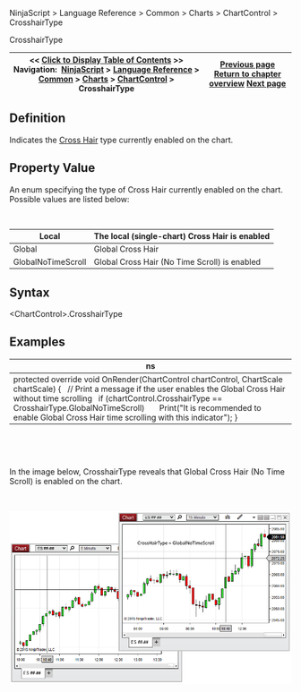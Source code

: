 ﻿


NinjaScript \> Language Reference \> Common \> Charts \> ChartControl \> CrosshairType






















CrosshairType







| \<\< [Click to Display Table of Contents](crosshairtype.md) \>\> **Navigation:**     [NinjaScript](ninjascript-1.md) \> [Language Reference](language_reference_wip-1.md) \> [Common](common-1.md) \> [Charts](chart-1.md) \> [ChartControl](chartcontrol-1.md) \> CrosshairType | [Previous page](chartpanels-1.md) [Return to chapter overview](chartcontrol-1.md) [Next page](firsttimepainted-1.md) |
| --- | --- |











## Definition


Indicates the [Cross Hair](cross_hair-1.md) type currently enabled on the chart.


## 


## Property Value


An enum specifying the type of Cross Hair currently enabled on the chart. Possible values are listed below:


 




| Local | The local (single\-chart) Cross Hair is enabled |
| --- | --- |
| Global | Global Cross Hair |
| GlobalNoTimeScroll | Global Cross Hair (No Time Scroll) is enabled |



## 


## Syntax


\<ChartControl\>.CrosshairType


## 


## Examples




| ns |
| --- |
| protected override void OnRender(ChartControl chartControl, ChartScale chartScale) {    // Print a message if the user enables the Global Cross Hair without time scrolling    if (chartControl.CrosshairType \=\= CrosshairType.GlobalNoTimeScroll)        Print("It is recommended to enable Global Cross Hair time scrolling with this indicator"); } |



 


 


In the image below, CrosshairType reveals that Global Cross Hair (No Time Scroll) is enabled on the chart.


 


![ChartControl_CrosshairType](chartcontrol_crosshairtype.png)








